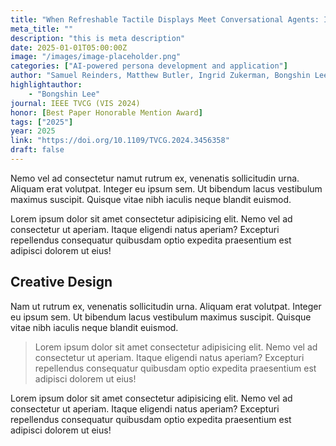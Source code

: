 ```yaml
---
title: "When Refreshable Tactile Displays Meet Conversational Agents: Investigating Accessible Data Presentation and Analysis with Touch and Speech"
meta_title: ""
description: "this is meta description"
date: 2025-01-01T05:00:00Z
image: "/images/image-placeholder.png"
categories: ["AI-powered persona development and application"]
author: "Samuel Reinders, Matthew Butler, Ingrid Zukerman, Bongshin Lee, Lizhen Qu, Kim Marriott"
highlightauthor: 
    - "Bongshin Lee"
journal: IEEE TVCG (VIS 2024)
honor: [Best Paper Honorable Mention Award]
tags: ["2025"]
year: 2025
link: "https://doi.org/10.1109/TVCG.2024.3456358"
draft: false
---
```

 
Nemo vel ad consectetur namut rutrum ex, venenatis sollicitudin urna. Aliquam erat volutpat. Integer eu ipsum sem. Ut bibendum lacus vestibulum maximus suscipit. Quisque vitae nibh iaculis neque blandit euismod.

Lorem ipsum dolor sit amet consectetur adipisicing elit. Nemo vel ad consectetur ut aperiam. Itaque eligendi natus aperiam? Excepturi repellendus consequatur quibusdam optio expedita praesentium est adipisci dolorem ut eius!

## Creative Design

Nam ut rutrum ex, venenatis sollicitudin urna. Aliquam erat volutpat. Integer eu ipsum sem. Ut bibendum lacus vestibulum maximus suscipit. Quisque vitae nibh iaculis neque blandit euismod.

> Lorem ipsum dolor sit amet consectetur adipisicing elit. Nemo vel ad consectetur ut aperiam. Itaque eligendi natus aperiam? Excepturi repellendus consequatur quibusdam optio expedita praesentium est adipisci dolorem ut eius!

Lorem ipsum dolor sit amet consectetur adipisicing elit. Nemo vel ad consectetur ut aperiam. Itaque eligendi natus aperiam? Excepturi repellendus consequatur quibusdam optio expedita praesentium est adipisci dolorem ut eius!
